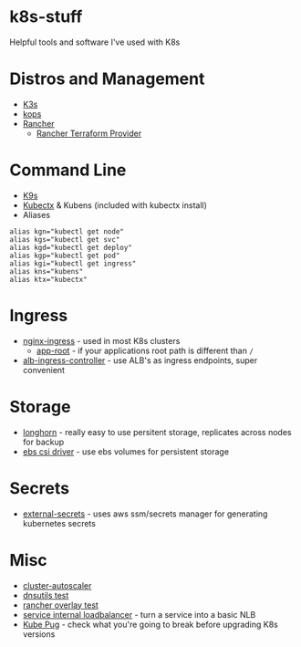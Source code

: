 # k8s-stuff

Helpful tools and software I've used with K8s

# Distros and Management

- [K3s](https://k3s.io)
- [kops](https://kops.sigs.k8s.io)
- [Rancher](https://github.com/rancher/rancher)
  - [Rancher Terraform Provider](https://registry.terraform.io/providers/rancher/rancher2/latest/docs)

# Command Line

- [K9s](https://k9scli.io)
- [Kubectx](https://ahmet.im/blog/kubectx/) & Kubens (included with kubectx install)
- Aliases

```
alias kgn="kubectl get node"
alias kgs="kubectl get svc"
alias kgd="kubectl get deploy"
alias kgp="kubectl get pod"
alias kgi="kubectl get ingress"
alias kns="kubens"
alias ktx="kubectx"
```

# Ingress

- [nginx-ingress](https://kubernetes.github.io/ingress-nginx/) - used in most K8s clusters
  - [app-root](https://kubernetes.github.io/ingress-nginx/examples/rewrite/#app-root) - if your applications root path is different than `/`
- [alb-ingress-controller](https://github.com/kubernetes-sigs/aws-load-balancer-controller) - use ALB's as ingress endpoints, super convenient

# Storage

- [longhorn](https://longhorn.io) - really easy to use persitent storage, replicates across nodes for backup
- [ebs csi driver](https://github.com/kubernetes-sigs/aws-ebs-csi-driver) - use ebs volumes for persistent storage

# Secrets

- [external-secrets](https://github.com/external-secrets/kubernetes-external-secrets) - uses aws ssm/secrets manager for generating kubernetes secrets

# Misc

- [cluster-autoscaler](https://github.com/kubernetes/autoscaler/tree/master/cluster-autoscaler)
- [dnsutils test](https://kubernetes.io/docs/tasks/administer-cluster/dns-debugging-resolution/)
- [rancher overlay test](https://rancher.com/docs/rancher/v2.x/en/troubleshooting/networking/#check-if-overlay-network-is-functioning-correctly)
- [service internal loadbalancer](https://kubernetes.io/docs/concepts/services-networking/service/#internal-load-balancer) - turn a service into a basic NLB
- [Kube Pug](https://github.com/rikatz/kubepug) - check what you're going to break before upgrading K8s versions
